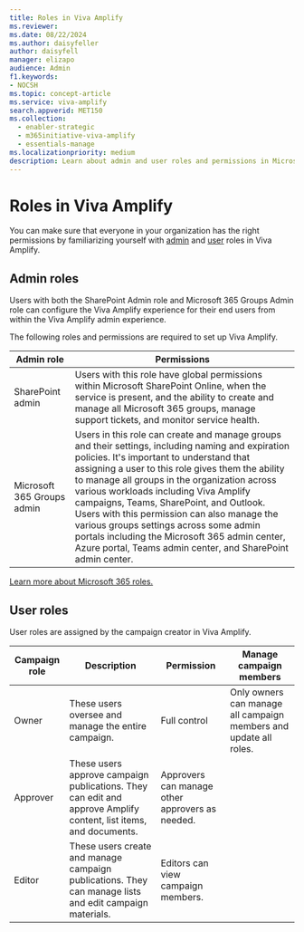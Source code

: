 ```yaml
---
title: Roles in Viva Amplify
ms.reviewer:
ms.date: 08/22/2024
ms.author: daisyfeller
author: daisyfell
manager: elizapo
audience: Admin
f1.keywords:
- NOCSH
ms.topic: concept-article
ms.service: viva-amplify
search.appverid: MET150
ms.collection:
  - enabler-strategic
  - m365initiative-viva-amplify
  - essentials-manage
ms.localizationpriority: medium
description: Learn about admin and user roles and permissions in Microsoft Viva Amplify.
---
```

# Roles in Viva Amplify

You can make sure that everyone in your organization has the right permissions by familiarizing yourself with [admin](#admin-roles) and [user](#user-roles) roles in Viva Amplify.
  
## Admin roles

Users with both the SharePoint Admin role and Microsoft 365 Groups Admin role can configure the Viva Amplify experience for their end users from within the Viva Amplify admin experience.

The following roles and permissions are required to set up Viva Amplify.

|Admin role |Permissions |
|-----------|------------|
|SharePoint admin |Users with this role have global permissions within Microsoft SharePoint Online, when the service is present, and the ability to create and manage all Microsoft 365 groups, manage support tickets, and monitor service health. |
|Microsoft 365 Groups admin |Users in this role can create and manage groups and their settings, including naming and expiration policies. It's important to understand that assigning a user to this role gives them the ability to manage all groups in the organization across various workloads including Viva Amplify campaigns, Teams, SharePoint, and Outlook. Users with this permission can also manage the various groups settings across some admin portals including the Microsoft 365 admin center, Azure portal, Teams admin center, and SharePoint admin center.

[Learn more about Microsoft 365 roles.](/azure/active-directory/roles/permissions-reference)

## User roles

User roles are assigned by the campaign creator in Viva Amplify.

|Campaign role |Description |Permission |Manage campaign members |
|--------------|------------|-----------|------------------------|
|Owner |These users oversee and manage the entire campaign. |Full control |Only owners can manage all campaign members and update all roles. |
|Approver |These users approve campaign publications. They can edit and approve Amplify content, list items, and documents. |Approvers can manage other approvers as needed. |
|Editor |These users create and manage campaign publications. They can manage lists and edit campaign materials. |Editors can view campaign members. |
